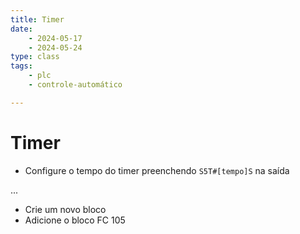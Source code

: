 ```yaml
--- 
title: Timer 
date: 
    - 2024-05-17
    - 2024-05-24 
type: class 
tags:
    - plc
    - controle-automático

--- 
```

# Timer

- Configure o tempo do timer preenchendo `S5T#[tempo]S` na saída

...

- Crie um novo bloco
- Adicione o bloco FC 105